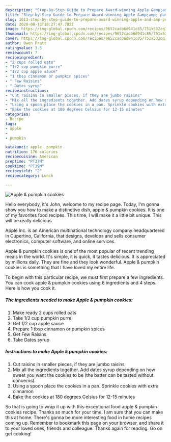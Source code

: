```yaml
---
description: "Step-by-Step Guide to Prepare Award-winning Apple &amp;amp; pumpkin cookies"
title: "Step-by-Step Guide to Prepare Award-winning Apple &amp;amp; pumpkin cookies"
slug: 1613-step-by-step-guide-to-prepare-award-winning-apple-and-amp-pumpkin-cookies
date: 2020-08-13T18:27:47.702Z
image: https://img-global.cpcdn.com/recipes/9652cadb6d941c85/751x532cq70/apple-pumpkin-cookies-recipe-main-photo.jpg
thumbnail: https://img-global.cpcdn.com/recipes/9652cadb6d941c85/751x532cq70/apple-pumpkin-cookies-recipe-main-photo.jpg
cover: https://img-global.cpcdn.com/recipes/9652cadb6d941c85/751x532cq70/apple-pumpkin-cookies-recipe-main-photo.jpg
author: Owen Pratt
ratingvalue: 3.5
reviewcount: 7
recipeingredient:
- "2 cups rolled oats"
- "1/2 cup pumpkin purre"
- "1/2 cup apple sauce"
- "1 tbsp cinnamon or pumpkin spices"
- " Few Raisins"
- " Dates syrup"
recipeinstructions:
- "Cut raisins in smaller pieces, if they are jumbo raisins"
- "Mix all the ingredients together. Add dates syrup depending on how sweet you want the cookies to be (the batter can be tasted without concerns)."
- "Using a spoon place the cookies in a pan. Sprinkle cookies with extra cinnamon"
- "Bake the cookies at 180 degrees Celsius for 12-15 minutes"
categories:
- Recipe
tags:
- apple
- 
- pumpkin

katakunci: apple  pumpkin 
nutrition: 176 calories
recipecuisine: American
preptime: "PT37M"
cooktime: "PT39M"
recipeyield: "2"
recipecategory: Lunch

---
```



![Apple &amp; pumpkin cookies](https://img-global.cpcdn.com/recipes/9652cadb6d941c85/751x532cq70/apple-pumpkin-cookies-recipe-main-photo.jpg)

Hello everybody, it's John, welcome to my recipe page. Today, I'm gonna show you how to make a distinctive dish, apple &amp; pumpkin cookies. It is one of my favorites food recipes. This time, I will make it a little bit unique. This will be really delicious.

Apple Inc. is an American multinational technology company headquartered in Cupertino, California, that designs, develops and sells consumer electronics, computer software, and online services.

Apple &amp; pumpkin cookies is one of the most popular of recent trending meals in the world. It's simple, it is quick, it tastes delicious. It is appreciated by millions daily. They are fine and they look wonderful. Apple &amp; pumpkin cookies is something that I have loved my entire life.


To begin with this particular recipe, we must first prepare a few ingredients. You can cook apple &amp; pumpkin cookies using 6 ingredients and 4 steps. Here is how you cook it.

<!--inarticleads1-->

##### The ingredients needed to make Apple &amp; pumpkin cookies:

1. Make ready 2 cups rolled oats
1. Take 1/2 cup pumpkin purre
1. Get 1/2 cup apple sauce
1. Prepare 1 tbsp cinnamon or pumpkin spices
1. Get  Few Raisins
1. Take  Dates syrup




<!--inarticleads2-->

##### Instructions to make Apple &amp; pumpkin cookies:

1. Cut raisins in smaller pieces, if they are jumbo raisins
1. Mix all the ingredients together. Add dates syrup depending on how sweet you want the cookies to be (the batter can be tasted without concerns).
1. Using a spoon place the cookies in a pan. Sprinkle cookies with extra cinnamon
1. Bake the cookies at 180 degrees Celsius for 12-15 minutes




So that is going to wrap it up with this exceptional food apple &amp; pumpkin cookies recipe. Thanks so much for your time. I am sure that you can make this at home. There's gonna be more interesting food in home recipes coming up. Remember to bookmark this page on your browser, and share it to your loved ones, friends and colleague. Thanks again for reading. Go on get cooking!
